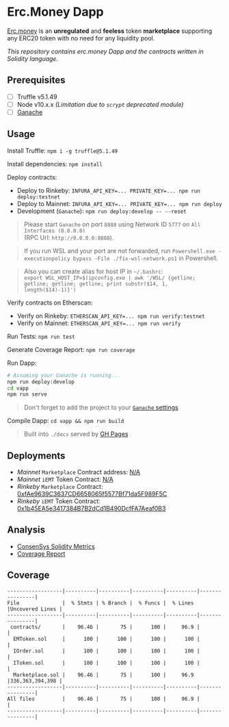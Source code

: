 Erc.Money Dapp
===================

[Erc.money](https://erc.money/) is an **unregulated** and **feeless** token **marketplace**
supporting any ERC20 token with no need for any liquidity pool.

*This repository contains erc.money Dapp and the contracts written in Solidity language.*

Prerequisites
--------

  - [ ] Truffle v5.1.49
  - [ ] Node v10.x.x *(Limitation due to `scrypt` deprecated module)*
  - [ ] [Ganache](https://www.trufflesuite.com/ganache)

Usage
----

Install Truffle: `npm i -g truffle@5.1.49`

Install dependencies: `npm install`

Deploy contracts:
  - Deploy to Rinkeby: `INFURA_API_KEY=... PRIVATE_KEY=... npm run deploy:testnet`
  - Deploy to Mainnet: `INFURA_API_KEY=... PRIVATE_KEY=... npm run deploy`
  - Development (`Ganache`): `npm run deploy:develop -- --reset`

> Please start `Ganache` on port `8888` using Network ID `5777` on `All Interfaces (0.0.0.0)`<br/>
> (RPC Url: `http://0.0.0.0:8888`).

>  If you run WSL and your port are not forwarded, 
>   run `Powershell.exe -executionpolicy bypass -File ./fix-wsl-network.ps1` in Powershell.

> Also you can create alias for host IP in `~/.bashrc`:<br/>
>  `export WSL_HOST_IP=$(ipconfig.exe | awk '/WSL/ {getline; getline; getline; getline; print substr($14, 1, length($14)-1)}')`

Verify contracts on Etherscan:
  - Verify on Rinkeby: `ETHERSCAN_API_KEY=... npm run verify:testnet`
  - Verify on Mainnet: `ETHERSCAN_API_KEY=... npm run verify`

Run Tests: `npm run test`

Generate Coverage Report: `npm run coverage`

Run Dapp:

```bash
# Assuming your Ganache is running...
npm run deploy:develop
cd vapp
npm run serve
```

> Don't forget to add the project to your [`Ganache` settings](https://www.trufflesuite.com/docs/ganache/reference/ganache-settings#ganache-settings)

Compile Dapp: `cd vapp && npm run build`

> Built into `./docs` served by [GH Pages](https://erc.money)

Deployments
----------

  - *Mainnet* `Marketplace` Contract address: [N/A](https://etherscan.io/address/0x0)
  - *Mainnet* `iEMT` Token Contract: [N/A](https://rinkeby.etherscan.io/address/0x0)
  - *Rinkeby* `Marketplace` Contract: [0xfAe9639C3637CD6658065f5577Bf71da5F989F5C](https://rinkeby.etherscan.io/address/0xfAe9639C3637CD6658065f5577Bf71da5F989F5C)
  - *Rinkeby* `iEMT` Token Contract: [0x1b45EA5e3417384B7B2dCd1B490DcfFA7Aeaf0B3](https://rinkeby.etherscan.io/address/0x1b45EA5e3417384B7B2dCd1B490DcfFA7Aeaf0B3)

Analysis
------

  - [ConsenSys Solidity Metrics](/solidity-metrics.html)
  - [Coverage Report](/coverage/index.html)

Coverage
------

```
------------------|----------|----------|----------|----------|----------------|
File              |  % Stmts | % Branch |  % Funcs |  % Lines |Uncovered Lines |
------------------|----------|----------|----------|----------|----------------|
 contracts/       |    96.46 |       75 |      100 |     96.9 |                |
  EMToken.sol     |      100 |      100 |      100 |      100 |                |
  IOrder.sol      |      100 |      100 |      100 |      100 |                |
  IToken.sol      |      100 |      100 |      100 |      100 |                |
  Marketplace.sol |    96.46 |       75 |      100 |     96.9 |336,363,394,398 |
------------------|----------|----------|----------|----------|----------------|
All files         |    96.46 |       75 |      100 |     96.9 |                |
------------------|----------|----------|----------|----------|----------------|
```
